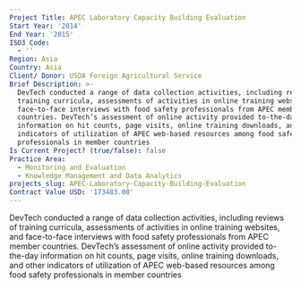 ```yaml
---
Project Title: APEC Laboratory Capacity Building Evaluation
Start Year: '2014'
End Year: '2015'
ISO3 Code:
  - ''
Region: Asia
Country: Asia
Client/ Donor: USDA Foreign Agricultural Service
Brief Description: >-
  DevTech conducted a range of data collection activities, including reviews of
  training curricula, assessments of activities in online training websites, and
  face-to-face interviews with food safety professionals from APEC member
  countries. DevTech’s assessment of online activity provided to-the-day
  information on hit counts, page visits, online training downloads, and other
  indicators of utilization of APEC web-based resources among food safety
  professionals in member countries
Is Current Project? (true/false): false
Practice Area:
  - Monitoring and Evaluation
  - Knowledge Management and Data Analytics
projects_slug: APEC-Laboratory-Capacity-Building-Evaluation
Contract Value USD: '173483.00'
---
```

DevTech conducted a range of data collection activities, including reviews of training curricula, assessments of activities in online training websites, and face-to-face interviews with food safety professionals from APEC member countries. DevTech’s assessment of online activity provided to-the-day information on hit counts, page visits, online training downloads, and other indicators of utilization of APEC web-based resources among food safety professionals in member countries